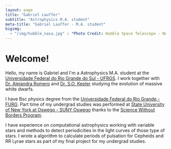 ```yaml
---
layout: page
title: "Gabriel Lauffer"
subtitle: "Astrophysics M.A. student"
meta-title: "Gabriel Lauffer - M.A. student"
bigimg:
  - "/img/hubble_nasa.jpg" : "Photo Credit: Hubble Space Telescope - NASA"
---
```


# Welcome!

Hello, my name is Gabriel and I'm a Astrophysics M.A. student at the [Universidade Federal do Rio Grande do Sul - UFRGS](http://www.if.ufrgs.br/posfis/index.php). I work together with [Dr. Alejandra Romero](http://adsabs.harvard.edu/cgi-bin/nph-abs_connect?return_req=no_params&author=Romero,%20A.%20D.&db_key=AST) and [Dr. S.O. Kepler](http://adsabs.harvard.edu/cgi-bin/nph-abs_connect?return_req=no_params&author=Kepler,%20S.%20O.&db_key=AST) studying the evolution of massive white dwarfs.

I have Bsc physics degree from the [Universidade Federal do Rio Grande - FURG](http://furg.br). Part time of my undergrad studies was performed at [State University of New York at Oswego - SUNY Oswego](http://www.oswego.edu/) thanks to the [Science Without Borders Program](http://www.cienciasemfronteiras.gov.br/web/csf-eng/).

I have experience on computational astrophysics working with variable stars and methods to detect periodicities in the light curves of those type of stars. I wrote a algorithm to calculate periods of pulsation for Cepheids and RR Lyrae stars as part of my final project for my undergrad studies.
